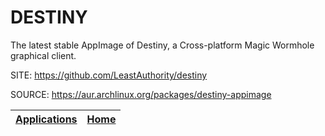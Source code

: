 # DESTINY

 The latest stable AppImage of Destiny, a Cross-platform Magic 
 Wormhole graphical client.

 SITE: https://github.com/LeastAuthority/destiny

 SOURCE: https://aur.archlinux.org/packages/destiny-appimage

 | [Applications](https://portable-linux-apps.github.io/apps.html) | [Home](https://portable-linux-apps.github.io)
 | --- | --- |
